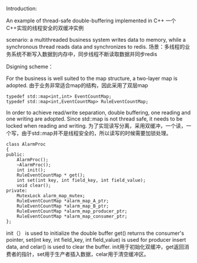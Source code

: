 Introduction:

An example of thread-safe double-buffering implemented in C++
一个C++实现的线程安全的双缓冲实例

scenario: a multithreaded business system writes data to memory, while a synchronous thread reads data and synchronizes to redis.
场景：多线程的业务系统不断写入数据到内存中，同步线程不断读取数据并同步redis


Dsigning scheme：

For the business is well suited to the map structure, a two-layer map is adopted.
由于业务非常适合map的结构，因此采用了双层map

    typedef std::map<int,int> EventCountMap;
    typedef std::map<int,EventCountMap> RuleEventCountMap;

In order to achieve read/write separation, double buffering, one reading and one writing are adopted. 
Since std::map is not thread safe, it needs to be locked when reading and writing.
为了实现读写分离，采用双缓冲，一个读，一个写，由于std::map并不是线程安全的，所以读写的时候需要加锁处理。

    class AlarmProc
    {
    public:
        AlarmProc();
        ~AlarmProc();
        int init();
        RuleEventCountMap * get();
        int set(int key, int field_key, int field_value);
        void clear();
    private:
        MutexLock alarm_map_mutex;
        RuleEventCountMap *alarm_map_A_ptr;
        RuleEventCountMap *alarm_map_B_ptr;
        RuleEventCountMap *alarm_map_producer_ptr;
        RuleEventCountMap *alarm_map_consumer_ptr;	
    };

init（） is used to initialize the double buffer
get() returns the consumer's pointer,
set(int key, int field_key, int field_value) is used for producer insert data, and celar() is used to clear the buffer.
init用于初始化双缓冲，get返回消费者的指针，set用于生产者插入数据，celar用于清空缓冲区。

